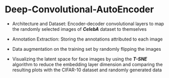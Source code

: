 # Deep-Convolutional-AutoEncoder
* Architecture and Dataset: Encoder-decoder convolutional layers to map the randomly selected images of ***CelebA*** dataset to themselves

* Annotation Extraction: Storing the annotations attributed to each image

* Data augmentation on the training set by randomly flipping the images

* Visualizing the latent space for face images by using the ***T-SNE*** algorithm to reduce the embedding layer dimension and comparing the resulting plots with the CIFAR-10 dataset and randomly generated data
